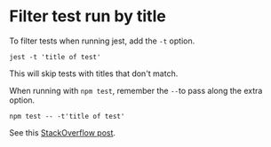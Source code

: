 # Filter test run by title

To filter tests when running jest, add the `-t` option. 

```
jest -t 'title of test'
```

This will skip tests with titles that don't match. 

When running with `npm test`, remember the `--`to pass along the extra option.

```
npm test -- -t'title of test'
```

See this [StackOverflow post](https://stackoverflow.com/questions/42827054/how-do-i-run-a-single-test-using-jest#42897994).

